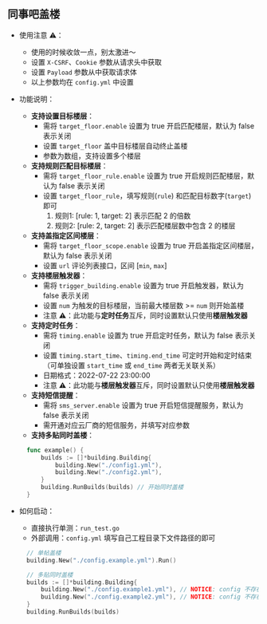 ## 同事吧盖楼

- 使用注意 ⚠️：
  - 使用的时候收敛一点，别太激进～
  - 设置 `X-CSRF`、`Cookie` 参数从请求头中获取
  - 设置 `Payload` 参数从中获取请求体
  - 以上参数均在 `config.yml` 中设置


- 功能说明：
  - **支持设置目标楼层**：
    - 需将 `target_floor.enable` 设置为 true 开启匹配楼层，默认为 false 表示关闭
    - 设置 `target_floor` 盖中目标楼层自动终止盖楼
    - 参数为数组，支持设置多个楼层
  - **支持规则匹配目标楼层**：
    - 需将 `target_floor_rule.enable` 设置为 true 开启规则匹配楼层，默认为 false 表示关闭
    - 设置 `target_floor_rule`，填写规则(`rule`) 和匹配目标数字(`target`) 即可
      1. 规则1: [rule: 1, target: 2] 表示匹配 2 的倍数
      2. 规则2: [rule: 2, target: 2] 表示匹配楼层数中包含 2 的楼层
  - **支持盖指定区间楼层**：
    - 需将 `target_floor_scope.enable` 设置为 true 开启盖指定区间楼层，默认为 false 表示关闭
    - 设置 `url` 评论列表接口，区间 [`min`, `max`]
  - **支持楼层触发器**：
    - 需将 `trigger_building.enable` 设置为 true 开启触发器，默认为 false 表示关闭
    - 设置 `num` 为触发的目标楼层，当前最大楼层数 >= `num` 则开始盖楼
    - 注意 ⚠️：此功能与**定时任务**互斥，同时设置默认只使用**楼层触发器**
  - **支持定时任务**：
    - 需将 `timing.enable` 设置为 true 开启定时任务，默认为 false 表示关闭
    - 设置 `timing.start_time`、`timing.end_time` 可定时开始和定时结束（可单独设置 `start_time` 或 `end_time` 两者无关联关系）
    - 日期格式：2022-07-22 23:00:00
    - 注意 ⚠️：此功能与**楼层触发器**互斥，同时设置默认只使用**楼层触发器**
  - **支持短信提醒**：
    - 需将 `sms_server.enable` 设置为 true 开启短信提醒服务，默认为 false 表示关闭
    - 需开通对应云厂商的短信服务，并填写对应参数
  - **支持多贴同时盖楼**：
  ```go
    func example() {
        builds := []*building.Building{
            building.New("./config1.yml"), 
            building.New("./config2.yml"),
        }
        building.RunBuilds(builds) // 开始同时盖楼
    }
  ```
  
- 如何启动：
  - 直接执行单测：`run_test.go`
  - 外部调用：`config.yml` 填写自己工程目录下文件路径的即可
  ```go
    // 单帖盖楼
    building.New("./config.example.yml").Run()
  
    // 多贴同时盖楼
    builds := []*building.Building{
        building.New("./config.example1.yml"), // NOTICE: config 不存在
        building.New("./config.example2.yml"), // NOTICE: config 不存在
    }
    building.RunBuilds(builds)
  ```